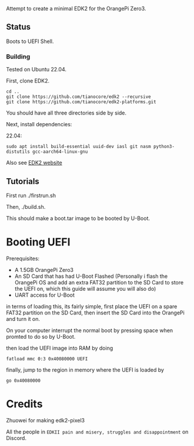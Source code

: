 Attempt to create a minimal EDK2 for the OrangePi Zero3.

## Status
Boots to UEFI Shell.

### Building
Tested on Ubuntu 22.04.

First, clone EDK2.

```
cd ..
git clone https://github.com/tianocore/edk2 --recursive
git clone https://github.com/tianocore/edk2-platforms.git
```

You should have all three directories side by side.

Next, install dependencies:

22.04:

```
sudo apt install build-essential uuid-dev iasl git nasm python3-distutils gcc-aarch64-linux-gnu
```

Also see [EDK2 website](https://github.com/tianocore/tianocore.github.io/wiki/Using-EDK-II-with-Native-GCC#Install_required_software_from_apt)

## Tutorials

First run ./firstrun.sh

Then, ./build.sh.

This should make a boot.tar image to be booted by U-Boot.

# Booting UEFI
Prerequisites:

- A 1.5GB OrangePi Zero3
- An SD Card that has had U-Boot Flashed (Personally i flash the OrangePi OS and add an extra FAT32 partition to the SD Card to store the UEFI on, which this guide will assume you will also do)
- UART access for U-Boot

in terms of loading this, its fairly simple, first place the UEFI on a spare FAT32 partition on the SD Card, then insert the SD Card into the OrangePi and turn it on.

On your computer interrupt the normal boot by pressing space when promted to do so by U-Boot.

then load the UEFI image into RAM by doing

```
fatload mmc 0:3 0x40080000 UEFI
```

finally, jump to the region in memory where the UEFI is loaded by

```
go 0x40080000
```

# Credits

Zhuowei for making edk2-pixel3

All the people in ``EDKII pain and misery, struggles and disappointment`` on Discord.
